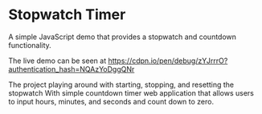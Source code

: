 # Stopwatch Timer

A simple JavaScript demo that provides a stopwatch and countdown functionality.

The live demo can be seen at https://cdpn.io/pen/debug/zYJrrrO?authentication_hash=NQAzYoDggQNr

The project playing around with starting, stopping, and resetting the stopwatch With simple countdown timer web application that allows users to input hours, minutes, and seconds and count down to zero.
